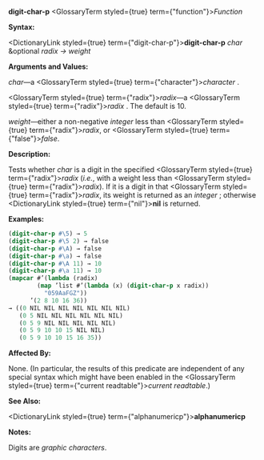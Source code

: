 **digit-char-p** <GlossaryTerm styled={true} term={"function"}><i>Function</i></GlossaryTerm> 



**Syntax:** 



<DictionaryLink styled={true} term={"digit-char-p"}><b>digit-char-p</b></DictionaryLink> *char* &amp;optional *radix → weight* 



**Arguments and Values:** 



*char*—a <GlossaryTerm styled={true} term={"character"}><i>character</i></GlossaryTerm> . 







 



 



<GlossaryTerm styled={true} term={"radix"}><i>radix</i></GlossaryTerm>—a <GlossaryTerm styled={true} term={"radix"}><i>radix</i></GlossaryTerm> . The default is 10. 



*weight*—either a non-negative *integer* less than <GlossaryTerm styled={true} term={"radix"}><i>radix</i></GlossaryTerm>, or <GlossaryTerm styled={true} term={"false"}><i>false</i></GlossaryTerm>. 



**Description:** 



Tests whether *char* is a digit in the specified <GlossaryTerm styled={true} term={"radix"}><i>radix</i></GlossaryTerm> (*i.e.*, with a weight less than <GlossaryTerm styled={true} term={"radix"}><i>radix</i></GlossaryTerm>). If it is a digit in that <GlossaryTerm styled={true} term={"radix"}><i>radix</i></GlossaryTerm>, its weight is returned as an *integer* ; otherwise <DictionaryLink styled={true} term={"nil"}><b>nil</b></DictionaryLink> is returned. 



**Examples:**
```lisp
(digit-char-p #\5) → 5 
(digit-char-p #\5 2) → false 
(digit-char-p #\A) → false 
(digit-char-p #\a) → false 
(digit-char-p #\A 11) → 10 
(digit-char-p #\a 11) → 10 
(mapcar #’(lambda (radix) 
	    (map ’list #’(lambda (x) (digit-char-p x radix)) 
		  "059AaFGZ")) 
	  ’(2 8 10 16 36)) 
→ ((0 NIL NIL NIL NIL NIL NIL NIL) 
   (0 5 NIL NIL NIL NIL NIL NIL) 
   (0 5 9 NIL NIL NIL NIL NIL) 
   (0 5 9 10 10 15 NIL NIL) 
   (0 5 9 10 10 15 16 35)) 
```
**Affected By:** 



None. (In particular, the results of this predicate are independent of any special syntax which might have been enabled in the <GlossaryTerm styled={true} term={"current readtable"}><i>current readtable</i></GlossaryTerm>.) 



**See Also:** 



<DictionaryLink styled={true} term={"alphanumericp"}><b>alphanumericp</b></DictionaryLink> 



**Notes:** 



Digits are *graphic characters*. 



